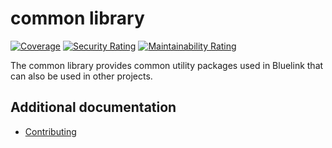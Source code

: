 # common library

[![Coverage](https://sonarcloud.io/api/project_badges/measure?project=newstack-bluelink-common&metric=coverage)](https://sonarcloud.io/summary/new_code?id=newstack-bluelink-common)
[![Security Rating](https://sonarcloud.io/api/project_badges/measure?project=newstack-bluelink-common&metric=security_rating)](https://sonarcloud.io/summary/new_code?id=newstack-cloud_bluelink-common)
[![Maintainability Rating](https://sonarcloud.io/api/project_badges/measure?project=newstack-cloud_bluelink-common&metric=sqale_rating)](https://sonarcloud.io/summary/new_code?id=newstack-cloud_bluelink-common)

The common library provides common utility packages used in Bluelink that can also be used in other projects.

## Additional documentation

- [Contributing](docs/CONTRIBUTING.md)

